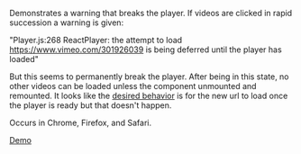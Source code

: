 Demonstrates a warning that breaks the player. If videos are clicked in rapid succession a warning is given:

"Player.js:268 ReactPlayer: the attempt to load https://www.vimeo.com/301926039 is being deferred until the player has loaded"

But this seems to permanently break the player. After being in this state, no other videos can be loaded unless the component unmounted and remounted. It looks like the [desired behavior](https://github.com/CookPete/react-player/blob/9618272e6e4b518e493d3130b96dd2ebeb97b506/src/Player.js#L37) is for the new url to load once the player is ready but that doesn't happen.

Occurs in Chrome, Firefox, and Safari.

[Demo](https://thebrengun.github.io/react-player-issue-520/)
